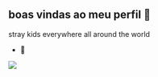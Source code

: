 ## boas vindas ao meu perfil 🖤

stray kids everywhere all around the world
- 🖤 

![](https://media1.tenor.com/m/7RGWu1T-DlEAAAAd/stray-kids-skz.gif)

